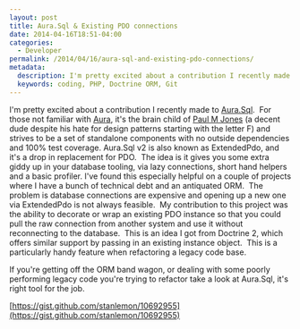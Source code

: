 ```yaml
---
layout: post
title: Aura.Sql & Existing PDO connections
date: 2014-04-16T18:51-04:00
categories:
  - Developer
permalink: /2014/04/16/aura-sql-and-existing-pdo-connections/
metadata:
  description: I'm pretty excited about a contribution I recently made to Aura.Sql.
  keywords: coding, PHP, Doctrine ORM, Git
---
```

I'm pretty excited about a contribution I recently made to [Aura.Sql](http://github.com/auraphp/Aura.Sql).  For those not familiar with [Aura](http://auraphp.com), it's the brain child of [Paul M Jones](http://paul-m-jones.com/archives/4757) (a decent dude despite his hate for design patterns starting with the letter F) and strives to be a set of standalone components with no outside dependencies and 100% test coverage. Aura.Sql v2 is also known as ExtendedPdo, and it's a drop in replacement for PDO.  The idea is it gives you some extra giddy up in your database tooling, via lazy connections, short hand helpers and a basic profiler. I've found this especially helpful on a couple of projects where I have a bunch of technical debt and an antiquated ORM.  The problem is database connections are expensive and opening up a new one via ExtendedPdo is not always feasible.  My contribution to this project was the ability to decorate or wrap an existing PDO instance so that you could pull the raw connection from another system and use it without reconnecting to the database.  This is an idea I got from Doctrine 2, which offers similar support by passing in an existing instance object.  This is a particularly handy feature when refactoring a legacy code base.

If you're getting off the ORM band wagon, or dealing with some poorly performing legacy code you're trying to refactor take a look at Aura.Sql, it's right tool for the job.

[https://gist.github.com/stanlemon/10692955](https://gist.github.com/stanlemon/10692955)
